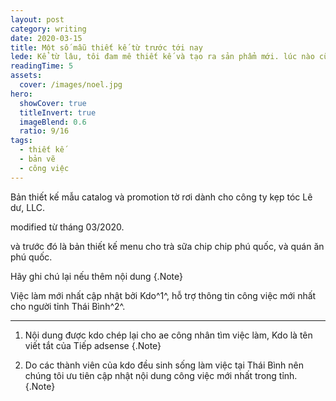 ```yaml
---
layout: post
category: writing
date: 2020-03-15
title: Một số mẫu thiết kế từ trước tới nay
lede: Kể từ lâu, tôi đam mê thiết kế và tạo ra sản phẩm mới. lúc nào cũng muốn có cơ hội được làm và thể hiện được những gì từ hư không thành một sản phẩm được khách hàng ưa chuộng.
readingTime: 5
assets:
  cover: /images/noel.jpg
hero:
  showCover: true
  titleInvert: true
  imageBlend: 0.6
  ratio: 9/16
tags:
  - thiết kế
  - bản vẽ
  - công việc
---
```


Bản thiết kế mẫu catalog và promotion tờ rơi dành cho công ty kẹp tóc Lê dư, LLC.

modified từ tháng 03/2020.

và trước đó là bản thiết kế menu cho trà sữa chip chip phú quốc, và quán ăn phú quốc.

Hãy ghi chú lại nếu thêm nội dung {.Note}

Việc làm mới nhất cập nhật bởi Kdo^1^, hỗ trợ thông tin công việc mới nhất cho người tỉnh Thái Bình^2^.

---

1. Nội dung được kdo chép lại cho ae công nhân tìm việc làm, Kdo là tên viết tắt của Tiếp adsense {.Note}

2. Do các thành viên của kdo đều sinh sống làm việc tại Thái Bình nên chúng tôi ưu tiên cập nhật nội dung công việc mới nhất trong tỉnh. {.Note}
